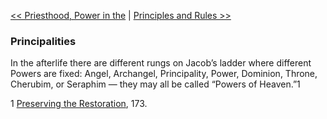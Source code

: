 [<< Priesthood, Power in the](Priesthood,%20Power%20in%20the.md)  |  [Principles and Rules >>](Principles%20and%20Rules.md)

### Principalities
In the afterlife there are different rungs on Jacob’s ladder where different Powers are fixed: Angel, Archangel, Principality, Power, Dominion, Throne, Cherubim, or Seraphim — they may all be called “Powers of Heaven.”1



1
[Preserving the Restoration](#), 173.
